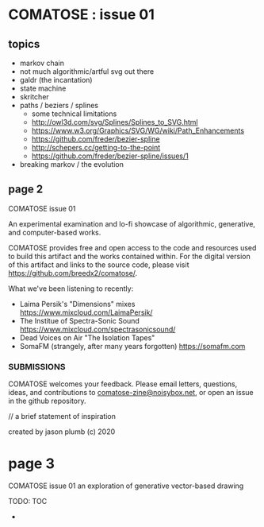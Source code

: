 # COMATOSE : issue 01

## topics

* markov chain
* not much algorithmic/artful svg out there
* galdr (the incantation)
* state machine
* skritcher
* paths / beziers / splines
  * some technical limitations
  * http://owl3d.com/svg/Splines/Splines_to_SVG.html
  * https://www.w3.org/Graphics/SVG/WG/wiki/Path_Enhancements
  * https://github.com/freder/bezier-spline
  * http://schepers.cc/getting-to-the-point
  * https://github.com/freder/bezier-spline/issues/1
* breaking markov / the evolution

## page 2

COMATOSE issue 01

An experimental examination and lo-fi showcase of
algorithmic, generative, and computer-based
works.

COMATOSE provides free and open access to the code and resources used to
build this artifact and the works contained within.  For the digital
version of this artifact and links to the source code, please visit
https://github.com/breedx2/comatose/.

What we've been listening to recently:
* Laima Persik's "Dimensions" mixes https://www.mixcloud.com/LaimaPersik/
* The Institue of Spectra-Sonic Sound https://www.mixcloud.com/spectrasonicsound/
* Dead Voices on Air "The Isolation Tapes"
* SomaFM (strangely, after many years forgotten) https://somafm.com

### SUBMISSIONS

COMATOSE welcomes your feedback. Please email letters, questions,
ideas, and contributions to comatose-zine@noisybox.net, or open an
issue in the github repository.

// a brief statement of inspiration

created by jason plumb (c) 2020


# page 3

COMATOSE issue 01
an exploration of generative vector-based drawing

TODO: TOC

*
